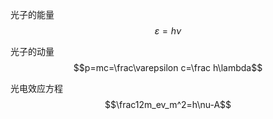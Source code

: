 光子的能量 $$\varepsilon=h\nu$$

光子的动量 $$p=mc=\frac\varepsilon c=\frac h\lambda$$

光电效应方程 $$\frac12m_ev_m^2=h\nu-A$$